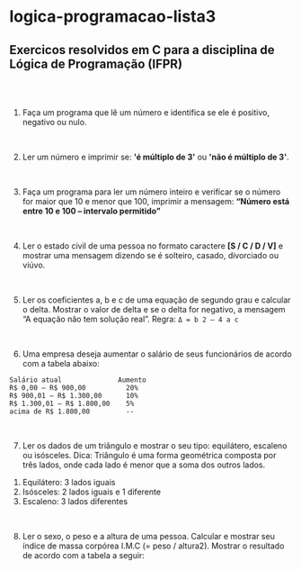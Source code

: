 # logica-programacao-lista3

Exercicos resolvidos em **C** para a disciplina de Lógica de Programação (IFPR)
-------------------------------------------------------------------------------
<br>
<br>

1. Faça um programa que lê um número e identifica se ele é positivo, negativo ou nulo.
<br>

2. Ler um número e imprimir se: **'é múltiplo de 3'** ou **'não é múltiplo de 3'**.
 <br>
 
3. Faça um programa para ler um número inteiro e verificar se o número for maior que 10 e menor que 100, imprimir a mensagem: **“Número está entre 10 e 100 – intervalo permitido”**
<br>

4. Ler o estado civil de uma pessoa no formato caractere **[S / C / D / V]** e mostrar uma mensagem dizendo se é solteiro, casado, divorciado ou viúvo.
<br>

5. Ler os coeficientes a, b e c de uma equação de segundo grau e calcular o delta. Mostrar o valor de delta e se o delta for negativo, a mensagem “A equação não tem solução real”. Regra:
```Δ = b 2 – 4 a c```
<br>

6. Uma empresa deseja aumentar o salário de seus funcionários de acordo com a tabela abaixo:

```
Salário atual              Aumento
R$ 0,00 – R$ 900,00          20%
R$ 900,01 – R$ 1.300,00      10%
R$ 1.300,01 – R$ 1.800,00    5%
acima de R$ 1.800,00         --
````
<br>

7. Ler os dados de um triângulo e mostrar o seu tipo: equilátero, escaleno ou isósceles. Dica: Triângulo é uma forma geométrica composta por três lados, onde cada lado é menor que a soma dos outros lados.
<ol>
  <li> Equilátero: 3 lados iguais
  <li> Isósceles: 2 lados iguais e 1 diferente
  <li> Escaleno: 3 lados diferentes
</ol>
<br>
 
8. Ler o sexo, o peso e a altura de uma pessoa. Calcular e mostrar seu índice de massa corpórea I.M.C (= peso / altura2). Mostrar o resultado de acordo com a tabela a seguir:
